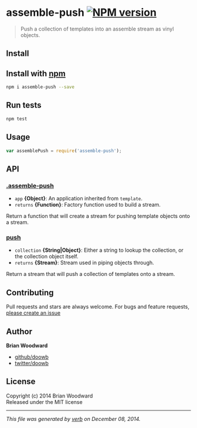 # assemble-push [![NPM version](https://badge.fury.io/js/assemble-push.svg)](http://badge.fury.io/js/assemble-push)

> Push a collection of templates into an assemble stream as vinyl objects.

## Install
## Install with [npm](npmjs.org)

```bash
npm i assemble-push --save
```

## Run tests

```bash
npm test
```

## Usage

```js
var assemblePush = require('assemble-push');
```

## API
### [.assemble-push](index.js#L20)

* `app` **{Object}**: An application inherited from `template`.    
* `returns` **{Function}**: Factory function used to build a stream.  

Return a function that will create a stream for pushing template
objects onto a stream.

### [push](index.js#L31)

* `collection` **{String|Object}**: Either a string to lookup the collection, or the collection object itself.    
* `returns` **{Stream}**: Stream used in piping objects through.  

Return a stream that will push a collection of templates onto a stream.

## Contributing
Pull requests and stars are always welcome. For bugs and feature requests, [please create an issue](https://github.com/doowb/assemble-push/issues)

## Author

**Brian Woodward**
 
+ [github/doowb](https://github.com/doowb)
+ [twitter/doowb](http://twitter.com/doowb) 

## License
Copyright (c) 2014 Brian Woodward  
Released under the MIT license

***

_This file was generated by [verb](https://github.com/assemble/verb) on December 08, 2014._